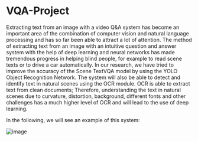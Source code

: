 # VQA-Project

Extracting text from an image with a video Q&A system has become an important area of the combination of computer vision and natural language processing and has so far been able to attract a lot of attention. The method of extracting text from an image with an intuitive question and answer system with the help of deep learning and neural networks has made tremendous progress in helping blind people, for example to read scene texts or to drive a car automatically. In our research, we have tried to improve the accuracy of the Scene TextVQA model by using the YOLO Object Recognition Network. The system will also be able to detect and identify text in natural scenes using the OCR module. OCR is able to extract text from clean documents; Therefore, understanding the text in natural scenes due to curvature, distortion, background, different fonts and other challenges has a much higher level of OCR and will lead to the use of deep learning. 


In the following, we will see an example of this system:

![image](https://user-images.githubusercontent.com/83070820/174563763-6ac6610b-6d1f-4ab7-a999-725686912624.png)

